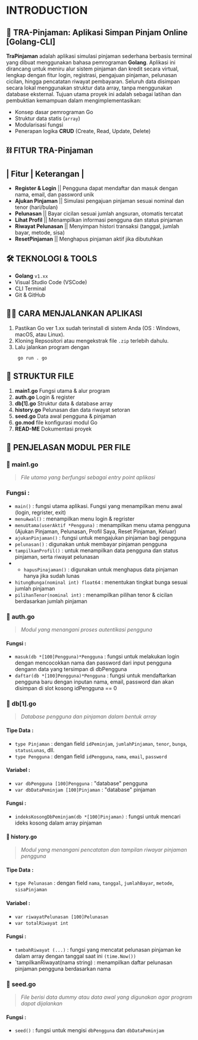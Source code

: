 # INTRODUCTION
## 💸 TRA-Pinjaman: Aplikasi Simpan Pinjam Online [Golang-CLI] 
**TraPinjaman** adalah aplikasi simulasi pinjaman sederhana berbasis terminal yang dibuat menggunakan bahasa pemrograman **Golang**.
Aplikasi ini dirancang untuk meniru alur sistem pinjaman dan kredit secara virtual, lengkap dengan fitur login, registrasi, pengajuan pinjaman, pelunasan cicilan, hingga pencatatan riwayat pembayaran. Seluruh data disimpan secara lokal menggunakan struktur data array, tanpa menggunakan database eksternal.
Tujuan utama proyek ini adalah sebagai latihan dan pembuktian kemampuan dalam mengimplementasikan:
 - Konsep dasar pemrograman Go
 - Struktur data statis (`array`)
 - Modularisasi fungsi
 - Penerapan logika **CRUD** (Create, Read, Update, Delete)

## ⛓️ FITUR TRA-Pinjaman
| Fitur              | Keterangan  |
------------------------------------
-  **Register & Login** || Pengguna dapat mendaftar dan masuk dengan nama, email, dan password unik
-  **Ajukan Pinjaman**  || Simulasi pengajuan pinjaman sesuai nominal dan tenor (hari/bulan)
-  **Pelunasan**        || Bayar cicilan sesuai jumlah angsuran, otomatis tercatat
-  **Lihat Profil**     || Menampilkan informasi pengguna dan status pinjaman
-  **Riwayat Pelunasan** || Menyimpan histori transaksi (tanggal, jumlah bayar, metode, sisa)
-  **ResetPinjaman**     || Menghapus pinjaman aktif jika dibutuhkan

## 🛠 TEKNOLOGI & TOOLS
- **Golang** `v1.xx`
-  Visual Studio Code (VSCode)
-  CLI Terminal
-  Git & GitHub

## 👨‍💻 CARA MENJALANKAN APLIKASI
1. Pastikan Go ver 1.xx sudah terinstall di sistem Anda (OS : Windows, macOS, atau Linux).
2. Kloning Repsositori atau mengekstrak file `.zip` terlebih dahulu.
3. Lalu jalankan program dengan
   ```
    go run . go
   ```
   
## 📁 STRUKTUR FILE
1. **main1.go** Fungsi utama & alur program
2. **auth.go** Login & register
3. **db[1].go** Struktur data & database array
4. **history.go** Pelunasan dan data riwayat setoran
5. **seed.go** Data awal pengguna & pinjaman
6. **go.mod** file konfigurasi modul Go
7. **READ-ME** Dokumentasi proyek

## 📂 PENJELASAN MODUL PER FILE
### 🔗 **main1.go**
> _File utama yang berfungsi sebagai entry point aplikasi_
### Fungsi :
  * `main()` : fungsi utama aplikasi. Fungsi yang menampilkan menu awal (login, regrister, exit)
  * `menuAwal()` : menampilkan menu login & regrister
  * `menuUtama(userAktif *Pengguna)` : menampilkan menu utama pengguna (Ajukan Pinjaman, Pelunasan, Profil Saya, Reset Pinjaman, Keluar)
  * `ajukanPinjaman()` : fungsi untuk mengajukan pinjaman bagi pengguna
  * `pelunasan()` : digunakan untuk membayar pinjaman pengguna
  * `tampilkanProfil()` : untuk menampilkan data pengguna dan status pinjaman, serta riwayat pelunasan
  *  * `hapusPinajaman()` : digunakan untuk menghapus data pinjaman hanya jika sudah lunas
  * `hitungBunga(nominal int) float64` : menentukan tingkat bunga sesuai jumlah pinjaman
  * `pilihanTenor(nominal int)` : menampilkan pilihan tenor & cicilan berdasarkan jumlah pinjaman
 
### 🔗 **auth.go**
>_Modul yang menangani proses autentikasi pengguna_
#### Fungsi :
* `masuk(db *[100]Pengguna)*Pengguna` : fungsi untuk melakukan login dengan mencocokkan nama dan password dari input pengguna dengann data yang tersimpan di dbPengguna
* `daftar(db *[100]Pengguna)*Pengguna` : fungsi untuk mendaftarkan pengguna baru dengan inputan nama, email, password dan akan disimpan di slot kosong idPengguna == 0


### 🔗 **db[1].go**
>_Database pengguna dan pinjaman dalam bentuk array_
#### Tipe Data :
* `type Pinjaman` : dengan field `idPeminjam`, `jumlahPinjaman`, `tenor`, `bunga`, `statusLunas`, dll.
* `type Pengguna` : dengan field `idPengguna`, `nama`, `email`, `password`
#### Variabel :
* `var dbPengguna [100]Pengguna` : "database" pengguna
* `var dbDataPeminjam [100]Pinjaman` : "database" pinjaman
#### Fungsi :
* `indeksKosongDbPeminjam(db *[100]Pinjaman)` : fungsi untuk mencari ideks kosong dalam array pinjaman

#### 🔗 **history.go**
>_Modul yang menangani pencatatan dan tampilan riwayar pinjaman pengguna_
#### Tipe Data :
* `type Pelunasan` : dengan field `nama`, `tanggal`, `jumlahBayar`, `metode`, `sisaPinjaman`
#### Variabel :
* `var riwayatPelunasan [100]Pelunasan`
* `var totalRiwayat int`
#### Fungsi :
* `tambahRiwayat (...)` : fungsi yang mencatat pelunasan pinjaman ke dalam array dengan tanggal saat ini `(time.Now())`
* `tampilkanRiwayat(nama string) : menampilkan daftar pelunasan pinjaman pengguna berdasarkan nama

### 🔗 **seed.go**
>_File berisi data dummy atau data awal yang digunakan agar program dapat dijalankan_
#### Fungsi :
* `seed()` : fungsi untuk mengisi `dbPengguna` dan `dbDataPeminjam`




   
